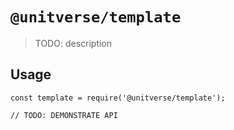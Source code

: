 # `@unitverse/template`

> TODO: description

## Usage

```
const template = require('@unitverse/template');

// TODO: DEMONSTRATE API
```
